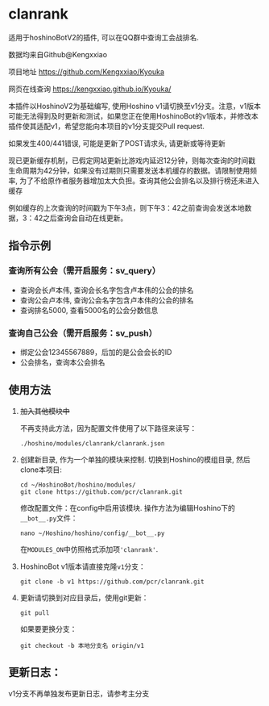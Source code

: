 # clanrank
 适用于hoshinoBotV2的插件, 可以在QQ群中查询工会战排名. 

数据均来自Github@Kengxxiao

项目地址 https://github.com/Kengxxiao/Kyouka

网页在线查询 https://kengxxiao.github.io/Kyouka/

本插件以HoshinoV2为基础编写, 使用Hoshino v1请切换至v1分支。注意，v1版本可能无法得到及时更新和测试，如果您正在使用HoshinoBot的v1版本，并修改本插件使其适配v1，希望您能向本项目的v1分支提交Pull request.

如果发生400/441错误, 可能是更新了POST请求头, 请更新或等待更新



现已更新缓存机制，已假定网站更新比游戏内延迟12分钟，则每次查询的时间戳生命周期为42分钟，如果没有过期则只需要发送本机缓存的数据。请限制使用频率, 为了不给原作者服务器增加太大负担。查询其他公会排名以及排行榜还未进入缓存

例如缓存的上次查询的时间戳为下午3点，则下午3：42之前查询会发送本地数据，3：42之后查询会自动在线更新。
## 指令示例
### 查询所有公会（需开启服务：sv_query）
* 查询会长卢本伟, 查询会长名字包含卢本伟的公会的排名
* 查询公会卢本伟, 查询公会名字包含卢本伟的公会的排名
* 查询排名5000, 查看5000名的公会分数信息
### 查询自己公会（需开启服务：sv_push）
* 绑定公会12345567889，后加的是公会会长的ID
* 公会排名，查询本公会排名
## 使用方法
1. ~~加入其他模块中~~
    
    不再支持此方法，因为配置文件使用了以下路径来读写：
    ```
    ./hoshino/modules/clanrank/clanrank.json
    ```
2. 创建新目录, 作为一个单独的模块来控制. 切换到Hoshino的模组目录, 然后clone本项目:
    ```
    cd ~/HoshinoBot/hoshino/modules/
    git clone https://github.com/pcr/clanrank.git
    ```
    修改配置文件：在config中启用该模块. 操作方法为编辑Hoshino下的`__bot__.py`文件：
    ```
    nano ~/Hoshino/hoshino/config/__bot__.py
    ```
    在`MODULES_ON`中仿照格式添加项`'clanrank'`. 
3. HoshinoBot v1版本请直接克隆`v1`分支：
   ```
   git clone -b v1 https://github.com/pcr/clanrank.git
   ```
4. 更新请切换到对应目录后，使用git更新：
   ```
   git pull
   ```
   如果要更换分支：
   ```
   git checkout -b 本地分支名 origin/v1
   ```
## 更新日志：

v1分支不再单独发布更新日志，请参考主分支


